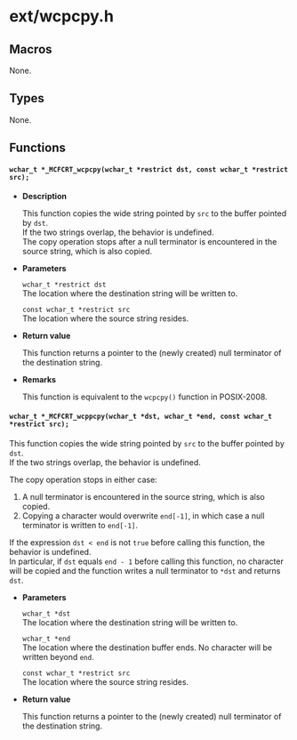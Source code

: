 # ext/wcpcpy.h

## Macros

None.

## Types

None.

## Functions

#### `wchar_t *_MCFCRT_wcpcpy(wchar_t *restrict dst, const wchar_t *restrict src);`

* **Description**

    This function copies the wide string pointed by `src` to the buffer pointed by `dst`.  
    If the two strings overlap, the behavior is undefined.  
    The copy operation stops after a null terminator is encountered in the source string, which is also copied.  

* **Parameters**

    `wchar_t *restrict dst`  
    The location where the destination string will be written to.  

    `const wchar_t *restrict src`  
    The location where the source string resides.

* **Return value**

    This function returns a pointer to the (newly created) null terminator of the destination string.

* **Remarks**

    This function is equivalent to the `wcpcpy()` function in POSIX-2008.

#### `wchar_t *_MCFCRT_wcppcpy(wchar_t *dst, wchar_t *end, const wchar_t *restrict src);`

This function copies the wide string pointed by `src` to the buffer pointed by `dst`.  
If the two strings overlap, the behavior is undefined.  

The copy operation stops in either case:  
1. A null terminator is encountered in the source string, which is also copied.  
2. Copying a character would overwrite `end[-1]`, in which case a null terminator is written to `end[-1]`.  

If the expression `dst < end` is not `true` before calling this function, the behavior is undefined.  
In particular, if `dst` equals `end - 1` before calling this function, no character will be copied and the function writes a null terminator to `*dst` and returns `dst`.

* **Parameters**

    `wchar_t *dst`  
    The location where the destination string will be written to.  

    `wchar_t *end`  
    The location where the destination buffer ends. No character will be written beyond `end`.  

    `const wchar_t *restrict src`  
    The location where the source string resides.

* **Return value**

    This function returns a pointer to the (newly created) null terminator of the destination string.
